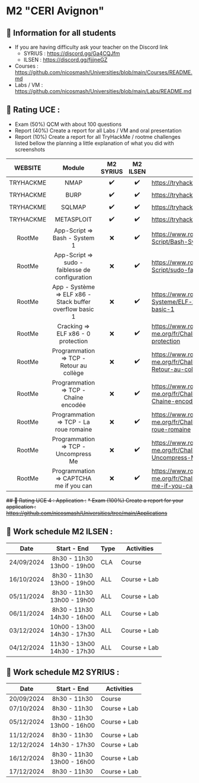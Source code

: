 # M2 "CERI Avignon"

## 📢 Information for all students

* If you are having difficulty ask your teacher on the Discord link
    * SYRIUS : https://discord.gg/Ga4CQJfm
    * ILSEN : https://discord.gg/fjjjneGZ
* Courses : https://github.com/nicosmash/Universities/blob/main/Courses/README.md
* Labs / VM : https://github.com/nicosmash/Universities/blob/main/Labs/README.md

## 📢 Rating UCE : 
* Exam (50%) QCM with about 100 questions
* Report (40%) Create a report for all Labs / VM and oral presentation
* Report (10%) Create a report for all TryHackMe / rootme challenges listed bellow the planning a little explanation of what you did with screenshots

| WEBSITE | Module | M2 SYRIUS |  M2 ILSEN |  URL |
| :---: | :---: | :---: | :---: | ------------- |
| TRYHACKME | NMAP  | :heavy_check_mark: | :heavy_check_mark: | https://tryhackme.com/room/furthernmap |
| TRYHACKME | BURP  | :heavy_check_mark: | :heavy_check_mark: | https://tryhackme.com/room/burpsuitebasics |
| TRYHACKME | SQLMAP  | :heavy_check_mark: | :heavy_check_mark: | https://tryhackme.com/room/sqlmap |
| TRYHACKME | METASPLOIT  | :heavy_check_mark: | :heavy_check_mark: | https://tryhackme.com/room/metasploitintro |
| RootMe | App-Script => Bash - System 1  | :x: | :heavy_check_mark: | https://www.root-me.org/fr/Challenges/App-Script/Bash-System-1 |
| RootMe  | App-Script => sudo - faiblesse de configuration | :x: | :heavy_check_mark: | https://www.root-me.org/fr/Challenges/App-Script/sudo-faiblesse-de-configuration
| RootMe  | App - Système => ELF x86 - Stack buffer overflow basic 1 | :x: | :heavy_check_mark: | https://www.root-me.org/fr/Challenges/App-Systeme/ELF-x86-Stack-buffer-overflow-basic-1
| RootMe  | Cracking => ELF x86 - 0 protection | :x: | :heavy_check_mark: | https://www.root-me.org/fr/Challenges/Cracking/ELF-x86-0-protection
| RootMe  | Programmation => TCP - Retour au collège | :x: | :heavy_check_mark: | https://www.root-me.org/fr/Challenges/Programmation/TCP-Retour-au-college
| RootMe  | Programmation => TCP - Chaîne encodée | :x: | :heavy_check_mark: | https://www.root-me.org/fr/Challenges/Programmation/TCP-Chaine-encodee
| RootMe  | Programmation => TCP - La roue romaine | :x: | :heavy_check_mark: | https://www.root-me.org/fr/Challenges/Programmation/TCP-La-roue-romaine
| RootMe  | Programmation => TCP - Uncompress Me | :x: | :heavy_check_mark: | https://www.root-me.org/fr/Challenges/Programmation/TCP-Uncompress-Me
| RootMe  | Programmation => CAPTCHA me if you can | :x: | :heavy_check_mark: | https://www.root-me.org/fr/Challenges/Programmation/CAPTCHA-me-if-you-can

~~## 📢 Rating UCE 4 : Application :~~
~~* Exam (100%) Create a report for your application : https://github.com/nicosmash/Universities/tree/main/Applications~~

## 📢 Work schedule M2 ILSEN :
| Date  | Start - End |  Type |  Activities |
| :---: | :---------: | --- | ------------- |
| 24/09/2024  | 8h30 - 11h30 <br> 13h00 - 19h00 | CLA | Course |
| 16/10/2024  | 8h30 - 11h30 <br> 13h00 - 19h00 | ALL | Course + Lab |
| 05/11/2024  | 8h30 - 11h30 <br> 13h00 - 19h00 | ALL | Course + Lab |
| 06/11/2024  | 8h30 - 11h30 <br> 14h30 - 16h00 | ALL | Course + Lab |
| 03/12/2024  | 10h00 - 13h00 <br> 14h30 - 17h30 | ALL | Course + Lab |
| 04/12/2024  | 11h30 - 13h00 <br> 14h30 - 17h30 | ALL | Course + Lab |

## 📢 Work schedule M2 SYRIUS :
| Date  | Start - End |  Activities |
| :---: | :---------: | ------------- |
| 20/09/2024  | 8h30 - 11h30 | Course |
| 07/10/2024  | 8h30 - 11h30 | Course + Lab |
| 05/12/2024  | 8h30 - 11h30 <br> 13h00 - 16h00 | Course + Lab |
| 11/12/2024  | 8h30 - 11h30 | Course + Lab |
| 12/12/2024  | 14h30 - 17h30 | Course + Lab |
| 16/12/2024  | 8h30 - 11h30 <br> 13h00 - 16h00 | Course + Lab |
| 17/12/2024  | 8h30 - 11h30 | Course + Lab |
